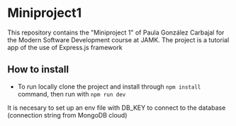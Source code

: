 # Miniproject1
This repository contains the "Miniproject 1" of Paula González Carbajal for the Modern Software Development course at JAMK.
The project is a tutorial app of the use of Express.js framework

## How to install
- To run locally clone the project and install through `npm install` command, then run with `npm run dev`

It is necesary to set up an env file with DB_KEY to connect to the database (connection string from MongoDB cloud)
